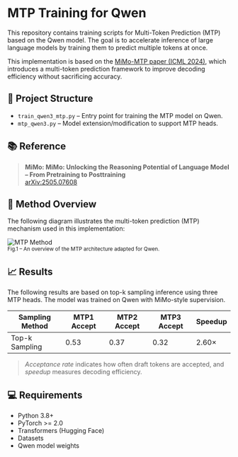 # MTP Training for Qwen

This repository contains training scripts for Multi-Token Prediction (MTP) based on the Qwen model. The goal is to accelerate inference of large language models by training them to predict multiple tokens at once.

This implementation is based on the [MiMo-MTP paper (ICML 2024)](https://arxiv.org/pdf/2505.07608), which introduces a multi-token prediction framework to improve decoding efficiency without sacrificing accuracy.

## 🔧 Project Structure

- `train_qwen3_mtp.py` – Entry point for training the MTP model on Qwen.
- `mtp_qwen3.py` – Model extension/modification to support MTP heads.

## 📚 Reference

> **MiMo: MiMo: Unlocking the Reasoning Potential of Language Model – From Pretraining to Posttraining**   
> [arXiv:2505.07608](https://arxiv.org/pdf/2505.07608)

## 🧠 Method Overview

The following diagram illustrates the multi-token prediction (MTP) mechanism used in this implementation:

![MTP Method](assets/mtp_mimo.png)  
<sup>Fig.1 – An overview of the MTP architecture adapted for Qwen.</sup>

## 📈 Results

The following results are based on top-k sampling inference using three MTP heads. The model was trained on Qwen with MiMo-style supervision.

| Sampling Method | MTP1 Accept | MTP2 Accept | MTP3 Accept | Speedup |
|-----------------|-------------|-------------|-------------|---------|
| Top-k Sampling  | 0.53        | 0.37        | 0.32        | 2.60×   |


> *Acceptance rate* indicates how often draft tokens are accepted, and *speedup* measures decoding efficiency.

## 💻 Requirements

- Python 3.8+
- PyTorch >= 2.0
- Transformers (Hugging Face)
- Datasets
- Qwen model weights
